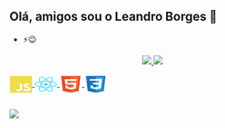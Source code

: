 ## Olá, amigos sou o Leandro Borges 👋
- ⚡😉
<div align="center">
  <a href="https://github.com/LeandroStos/LeandroStos">
  <img height="180em" src="https://github-readme-stats.vercel.app/api?username=LeandroStos&show_icons=true&theme=merko&include_all_commits=true&count_public=true"/>
  <img height="180em" src="https://github-readme-stats.vercel.app/api/top-langs/?username=LeandroStos&layout=compact&langs_count=10&theme=merko"/>
</div>
<div style="display: inline_block"><br>
  <img align="center" alt="Rafa-Js" height="30" width="40" src="https://raw.githubusercontent.com/devicons/devicon/master/icons/javascript/javascript-plain.svg">
  <img align="center" alt="Rafa-React" height="30" width="40" src="https://raw.githubusercontent.com/devicons/devicon/master/icons/react/react-original.svg">
  <img align="center" alt="Rafa-HTML" height="30" width="40" src="https://raw.githubusercontent.com/devicons/devicon/master/icons/html5/html5-original.svg">
  <img align="center" alt="Rafa-CSS" height="30" width="40" src="https://raw.githubusercontent.com/devicons/devicon/master/icons/css3/css3-original.svg">
  

</div>

##
 <div> 

  <a href="https://www.linkedin.com/in/leandro-borges-dos-santos-b1ab27a7/" target="_blank"><img src="https://img.shields.io/badge/-LinkedIn-%230077B5?style=for-the-badge&logo=linkedin&logoColor=white" target="_blank"></a> 
   
   
</div>

